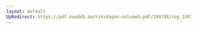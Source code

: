```yaml
---
layout: default
UpRedirect: https://pdf.swedeb.se/riksdagen-volumeG-pdf/199798/reg_199798/reg_199798_0327.pdf
---
```

